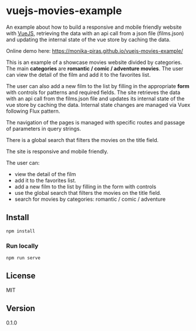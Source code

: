 # vuejs-movies-example

An example about how to build a responsive and mobile friendly website with [VueJS], retrieving the data with an api call from a json file (films.json) and updating the internal state of the vue store by caching the data.

Online demo here: https://monika-piras.github.io/vuejs-movies-example/

This is an example of a showcase movies website divided by categories.
The main **categories** are **romantic / comic / adventure movies**.
The user can view the detail of the film and add it to the favorites list.

The user can also add a new film to the list by filling in the appropriate **form** with controls for patterns and required fields.
The site retrieves the data with an api call from the films.json file and updates its internal state of the vue store by caching the data.
Internal state changes are managed via Vuex following Flux pattern.

The navigation of the pages is managed with specific routes and passage of parameters in query strings.

There is a global search that filters the movies on the title field.

The site is responsive and mobile friendly.

The user can:

- view the detail of the film 
- add it to the favorites list.
- add a new film to the list by filling in the form with controls
- use the global search that filters the movies on the 
  title field.
- search for movies by categories: romantic / comic / adventure

## Install
```
npm install
```

### Run locally
```
npm run serve
```

## License


MIT

## Version

0.1.0



[VueJS]: <https://vuejs.org>
